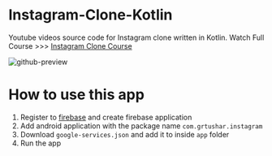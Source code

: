 # Instagram-Clone-Kotlin
Youtube videos source code for Instagram clone written in Kotlin. Watch Full Course >>> [Instagram Clone Course](https://www.youtube.com/playlist?list=PLyVnb2byWwpl4ykCp1aDIH0gjVzMIxAtV)

![github-preview](https://user-images.githubusercontent.com/1303861/38796313-bbc234e6-4163-11e8-99b4-1d81ac4f64ef.png)

# How to use this app
1. Register to [firebase](https://firebase.google.com/) and create firebase application
2. Add android application with the package name `com.grtushar.instagram`
3. Download `google-services.json` and add it to inside `app` folder
4. Run the app
